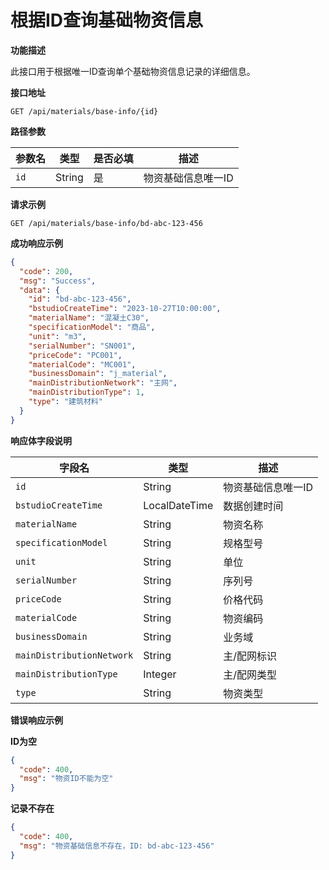 # 根据ID查询基础物资信息

**功能描述**

此接口用于根据唯一ID查询单个基础物资信息记录的详细信息。

**接口地址**

`GET /api/materials/base-info/{id}`

**路径参数**

| 参数名 | 类型 | 是否必填 | 描述 |
| --- | --- | --- | --- |
| `id` | String | 是 | 物资基础信息唯一ID |

**请求示例**

```
GET /api/materials/base-info/bd-abc-123-456
```

**成功响应示例**

```json
{
  "code": 200,
  "msg": "Success",
  "data": {
    "id": "bd-abc-123-456",
    "bstudioCreateTime": "2023-10-27T10:00:00",
    "materialName": "混凝土C30",
    "specificationModel": "商品",
    "unit": "m3",
    "serialNumber": "SN001",
    "priceCode": "PC001",
    "materialCode": "MC001",
    "businessDomain": "j_material",
    "mainDistributionNetwork": "主网",
    "mainDistributionType": 1,
    "type": "建筑材料"
  }
}
```

**响应体字段说明**

| 字段名 | 类型 | 描述 |
| --- | --- | --- |
| `id` | String | 物资基础信息唯一ID |
| `bstudioCreateTime` | LocalDateTime | 数据创建时间 |
| `materialName` | String | 物资名称 |
| `specificationModel` | String | 规格型号 |
| `unit` | String | 单位 |
| `serialNumber` | String | 序列号 |
| `priceCode` | String | 价格代码 |
| `materialCode` | String | 物资编码 |
| `businessDomain` | String | 业务域 |
| `mainDistributionNetwork` | String | 主/配网标识 |
| `mainDistributionType` | Integer | 主/配网类型 |
| `type` | String | 物资类型 |

**错误响应示例**

**ID为空**
```json
{
  "code": 400,
  "msg": "物资ID不能为空"
}
```

**记录不存在**
```json
{
  "code": 400,
  "msg": "物资基础信息不存在，ID: bd-abc-123-456"
}
```